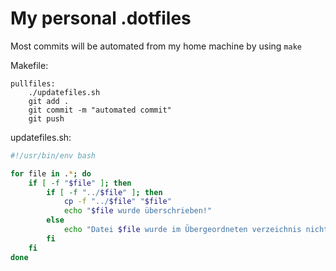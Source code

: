 # My personal .dotfiles

Most commits will be automated from my home machine by using ``make``

Makefile:
```make
pullfiles:
    ./updatefiles.sh
    git add .
    git commit -m "automated commit"
    git push

```

updatefiles.sh:
```bash
#!/usr/bin/env bash

for file in .*; do
    if [ -f "$file" ]; then
        if [ -f "../$file" ]; then
            cp -f "../$file" "$file"
            echo "$file wurde überschrieben!"
        else
            echo "Datei $file wurde im Übergeordneten verzeichnis nicht gefunden!"
        fi
    fi
done

```
